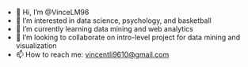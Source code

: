 - 👋 Hi, I’m @VinceLM96
- 👀 I’m interested in data science, psychology, and basketball
- 🌱 I’m currently learning data mining and web analytics
- 💞️ I’m looking to collaborate on intro-level project for data mining and visualization 
- 📫 How to reach me: vincentli9610@gmail.com

<!---
VinceLM96/VinceLM96 is a ✨ special ✨ repository because its `README.md` (this file) appears on your GitHub profile.
You can click the Preview link to take a look at your changes.
--->
